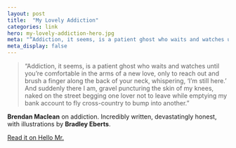 ```yaml
---
layout: post
title:  "My Lovely Addiction"
categories: link
hero: my-lovely-addiction-hero.jpg
meta: "“Addiction, it seems, is a patient ghost who waits and watches until you’re comfortable in the arms of a new love, only to reach out and brush a finger along the back of your neck, whispering, ‘I’m still here.’”"
meta_display: false
---
```


> “Addiction, it seems, is a patient ghost who waits and watches until you’re comfortable in the arms of a new love, only to reach out and brush a finger along the back of your neck, whispering, ‘I’m still here.’ And suddenly there I am, gravel puncturing the skin of my knees, naked on the street begging one lover not to leave while emptying my bank account to fly cross-country to bump into another.”

**Brendan Maclean** on addiction. Incredibly written, devastatingly honest, with illustrations by **Bradley Eberts**.

[Read it on Hello Mr.][my-lovely-addiction]

[my-lovely-addiction]: http://hellomrmag.com/lovelyaddiction/